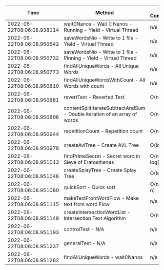 | Time | Method | Time Complexity | Space Complexity | Repetitions | Java Duration | Kotlin Duration | Machine |
|---|---|---|---|---|---|---|---|
| 2022-06-22T08:06:08.938114 | wait0Nanos - Wait 0 Nanos - Running - Yield - Virtual Thread | n/a | n/a | 2 | 24 | -1 | Prototype |
| 2022-06-22T08:06:08.950642 | saveWordsNio - Write to 1 file - Yield - Virtual Thread | n/a | n/a | 2 | 123 | -1 | Prototype |
| 2022-06-22T08:06:08.950732 | saveWordsNio - Write to 1 file - Pinning - Yield - Virtual Thread | n/a | n/a | 2 | 229 | -1 | Prototype |
| 2022-06-22T08:06:08.950773 | findAllUniqueWords - All Unique Words | n/a | n/a | 10000 | 2440 | 3316 | Prototype |
| 2022-06-22T08:06:08.950810 | findAllUniqueWordsWithCount - All Words with count | n/a | n/a | 10000 | 1359 | 1418 | Prototype |
| 2022-06-22T08:06:08.950861 | revertText - Reverted Text | O(n) | O(1) | 10000 | 229 | 796 | Prototype |
| 2022-06-22T08:06:08.950896 | contentSplitIterateSubtractAndSum - Double iteration of an array of words | O(n^2) | O(1) | 10000 | 424 | 3232 | Prototype |
| 2022-06-22T08:06:08.950944 | repetitionCount - Repetition count | O(n^2) | O(n) | 10000 | 2627 | 2098 | Prototype |
| 2022-06-22T08:06:08.950978 | createAvlTree - Create AVL Tree | O(log n) | O(n) | 10000 | 205 | 986 | Prototype |
| 2022-06-22T08:06:08.951013 | findPrimeSecret - Secret word in Sieve of Eratosthenes | O(n * log(log n)) | O(n) | 10000 | 336 | 603 | Prototype |
| 2022-06-22T08:06:08.951046 | createSplayTree - Create Splay Tree | O(log n) | O(n) | 10000 | 339 | 1260 | Prototype |
| 2022-06-22T08:06:08.951080 | quickSort - Quick sort | O(n * log n) | O(log n) | 10000 | 1285 | 4313 | Prototype |
| 2022-06-22T08:06:08.951115 | makeTextFromWordFlow - Make text from word Flow | n/a | n/a | 10000 | 1126 | 760 | Prototype |
| 2022-06-22T08:06:08.951149 | createIntersectionWordList - Intersection Text Algorithm | O(n) | O(n) | 10000 | 150 | 676 | Prototype |
| 2022-06-22T08:06:08.951193 | controlTest - N/A | n/a | n/a | 10000 | 838 | 960 | Prototype |
| 2022-06-22T08:06:08.951237 | generalTest - N/A | n/a | n/a | 10000 | 144 | 121 | Prototype |
| 2022-06-22T08:06:08.951282 | findAllUniqueWords - wait0Nanos | n/a | n/a | 2 | -1 | 14 | Prototype |
